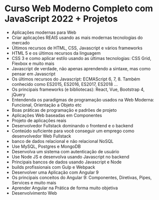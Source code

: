 # Curso Web Moderno Completo com JavaScript 2022 + Projetos
- Aplicações modernas para Web
- Criar aplicações REAIS usando as mais modernas tecnologias do mercado
- Últimos recursos de HTML, CSS, Javascript e vários frameworks
- HTML 5 e os últimos recursos da linguagem
-  CSS 3 e como aplicar estilo usando as últimas tecnologias: CSS Grid, Flexbox e muito mais
- Javascript de verdade, não apenas aprendendo a sintaxe, mas como pensar em Javascript
- Os últimos recursos do Javascript: ECMAScript 6, 7, 8. Também conhecido como ES2015, ES2016, ES2017, ES2018 ...
- Os principais frameworks (e bibliotecas): React, Vue, Bootstrap 4, jQuery
- Entendenda os paradigmas de programação usados na Web Moderna: Funcional, Orientação a Objeto etc
- Boas práticas de programação e padrões de projeto
- Aplicações Web baseadas em Componentes
- Projeto de aplicações reais
- Desenvolvedor Fullstack dominando o frontend e o backend
- Conteúdo suficiente para você conseguir um emprego como desenvolvedor Web Fullstack
-  banco de dados relacional e não relacional NoSQL
- Use MySQL, Postgres e MongoDB
- Desenvolva um sistema com autenticação de usuário
- Use Node JS e desenvolva usando Javascript no backend
- Principais bancos de dados usando Javascript e Node
-  builds profissionais com Gulp e Webpack
- Desenvolver uma Aplicação com Angular 9
- Os principais conceitos do Angular 9: Componentes, Diretivas, Pipes, Services e muito mais
- Aprender Angular na Prática de forma muito objetiva
- Desenvolvimento Web
